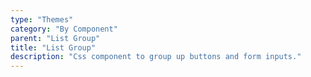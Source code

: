 ```yaml
---
type: "Themes"
category: "By Component"
parent: "List Group"
title: "List Group"
description: "Css component to group up buttons and form inputs."
---
```

